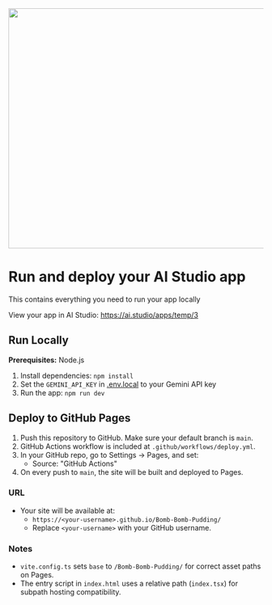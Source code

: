 <div align="center">
<img width="1200" height="475" alt="GHBanner" src="https://github.com/user-attachments/assets/0aa67016-6eaf-458a-adb2-6e31a0763ed6" />
</div>

# Run and deploy your AI Studio app

This contains everything you need to run your app locally

View your app in AI Studio: https://ai.studio/apps/temp/3

## Run Locally

**Prerequisites:**  Node.js


1. Install dependencies:
   `npm install`
2. Set the `GEMINI_API_KEY` in [.env.local](.env.local) to your Gemini API key
3. Run the app:
   `npm run dev`

## Deploy to GitHub Pages

1. Push this repository to GitHub. Make sure your default branch is `main`.
2. GitHub Actions workflow is included at `.github/workflows/deploy.yml`.
3. In your GitHub repo, go to Settings → Pages, and set:
   - Source: "GitHub Actions"
4. On every push to `main`, the site will be built and deployed to Pages.

### URL

- Your site will be available at:
  - `https://<your-username>.github.io/Bomb-Bomb-Pudding/`
  - Replace `<your-username>` with your GitHub username.

### Notes

- `vite.config.ts` sets `base` to `/Bomb-Bomb-Pudding/` for correct asset paths on Pages.
- The entry script in `index.html` uses a relative path (`index.tsx`) for subpath hosting compatibility.
